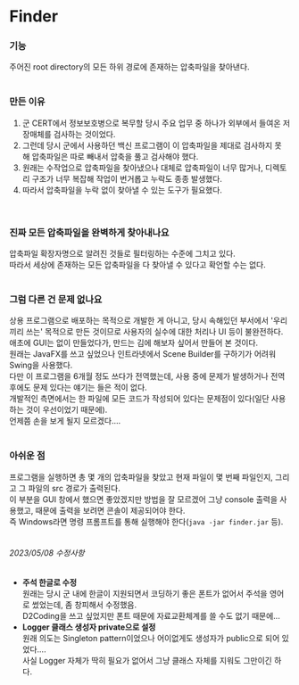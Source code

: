 # Finder
### 기능
주어진 root directory의 모든 하위 경로에 존재하는 압축파일을 찾아낸다.<br>
<br>

### 만든 이유
1. 군 CERT에서 정보보호병으로 복무할 당시 주요 업무 중 하나가 외부에서 들여온 저장매체를 검사하는 것이었다.
2. 그런데 당시 군에서 사용하던 백신 프로그램이 이 압축파일을 제대로 검사하지 못 해 압축파일은 따로 빼내서 압축을 풀고 검사해야 했다.
3. 원래는 수작업으로 압축파일을 찾아냈으나 대체로 압축파일이 너무 많거나, 디렉토리 구조가 너무 복잡해 작업이 번거롭고 누락도 종종 발생했다.
4. 따라서 압축파일을 누락 없이 찾아낼 수 있는 도구가 필요했다.
<br>

### 진짜 모든 압축파일을 완벽하게 찾아내나요
압축파일 확장자명으로 알려진 것들로 필터링하는 수준에 그치고 있다.<br>
따라서 세상에 존재하는 모든 압축파일을 다 찾아낼 수 있다고 확언할 수는 없다.<br>
<br>

### 그럼 다른 건 문제 없나요
상용 프로그램으로 배포하는 목적으로 개발한 게 아니고, 당시 속해있던 부서에서 '우리끼리 쓰는' 목적으로 만든 것이므로 사용자의 실수에 대한 처리나 UI 등이 불완전하다.<br>
애초에 GUI는 없이 만들었다가, 만드는 김에 해보자 싶어서 만들어 본 것이다. <br>
원래는 JavaFX를 쓰고 싶었으나 인트라넷에서 Scene Builder를 구하기가 어려워 Swing을 사용했다.<br>
다만 이 프로그램을 6개월 정도 쓰다가 전역했는데, 사용 중에 문제가 발생하거나 전역 후에도 문제 있다는 얘기는 들은 적이 없다.<br>
개발적인 측면에서는 한 파일에 모든 코드가 작성되어 있다는 문제점이 있다(일단 사용하는 것이 우선이었기 때문에).<br>
언제쯤 손을 보게 될지 모르겠다....<br>
<br>

### 아쉬운 점
프로그램을 실행하면 총 몇 개의 압축파일을 찾았고 현재 파일이 몇 번째 파일인지, 그리고 그 파일의 src 경로가 출력된다.<br>
이 부분을 GUI 창에서 했으면 좋았겠지만 방법을 잘 모르겠어 그냥 console 출력을 사용했고, 때문에 출력을 보려면 콘솔이 제공되어야 한다.<br>
즉 Windows라면 명령 프롬프트를 통해 실행해야 한다(`java -jar finder.jar` 등).<br>
<br>


###### 2023/05/08 수정사항
- **주석 한글로 수정**<br>
  원래는 당시 군 내에 한글이 지원되면서 코딩하기 좋은 폰트가 없어서 주석을 영어로 썼었는데, 좀 창피해서 수정했음.<br>
  D2Coding을 쓰고 싶었지만 폰트 때문에 자료교환체계를 쓸 수도 없기 때문에...
- **Logger 클래스 생성자 private으로 설정**<br>
  원래 의도는 Singleton pattern이었으나 어이없게도 생성자가 public으로 되어 있었다....<br>
  사실 Logger 자체가 딱히 필요가 없어서 그냥 클래스 자체를 지워도 그만이긴 하다.
